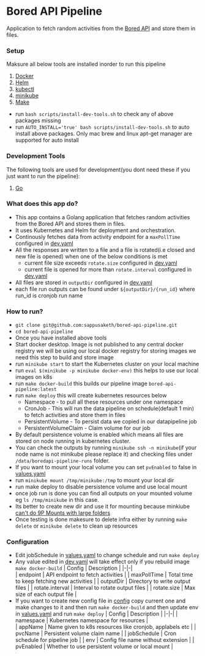 # Bored API Pipeline
Application to fetch random activities from the [Bored API](https://www.boredapi.com/) and store them in files.

### Setup
Maksure all below tools are installed inorder to run this pipeline
1. [Docker](https://www.docker.com/products/docker-desktop/)
1. [Helm](https://helm.sh/docs/intro/install/)
1. [kubectl](https://kubernetes.io/docs/tasks/tools/#kubectl)
1. [minikube](https://minikube.sigs.k8s.io/docs/start/)
1. [Make](https://www.gnu.org/software/make/)

- run `bash scripts/install-dev-tools.sh` to check any of above packages missing
- run `AUTO_INSTALL='true' bash scripts/install-dev-tools.sh` to auto install above packages. Only mac brew and linux apt-get manager are supported for auto install

### Development Tools
The following tools are used for development(you dont need these if you just want to run the pipeline):
1. [Go](https://go.dev/doc/install)


### What does this app do?
- This app contains a Golang application that fetches random activities from the Bored API and stores them in files. 
- It uses Kubernetes and Helm for deployment and orchestration.
- Continously fetches data from activity endpoint for a `maxPollTime` configured in [dev.yaml](config/dev.yaml)
- All the responses are written to a file and a file is rotated(i.e closed and new file is opened) when one of the below conditions is met
  - current file size exceeds `rotate.size` configured in [dev.yaml](config/dev.yaml)
  - current file is opened for more than `rotate.interval` configured in [dev.yaml](config/dev.yaml)
- All files are stored in `outputDir` configured in [dev.yaml](config/dev.yaml)
- each file run outputs can be found under `${outputDir}/{run_id}` where run_id is cronjob run name

### How to run?
- `git clone git@github.com:sappusaketh/bored-api-pipeline.git` 
- `cd bored-api-pipeline`
- Once you have installed above tools
- Start docker desktop. Image is not published to any central docker registry we will be using our local docker registry for storing images we need this step to build and store image
- run `minikube start` to start the Kubernetes cluster on your local machine
- run `eval $(minikube -p minikube docker-env)` this helps to use our local images on k8s
- run `make docker-build` this builds our pipeline image `bored-api-pipeline:latest`
- run `make deploy` this will create kubernetes resources below 
  - Namespace - to pull all these resources under one namespace
  - CronJob - This will run the data pipeline on schedule(default 1 min) to fetch activities and store them in files
  - PersistentVolume - To persist data we copied in our datapipeline job
  - PersistentVolumeClaim - Claim volume for our job
- By default persistence volume is enabled which means all files are stored on node running in kubernetes cluster. 
- You can check the outputs by running `minikube ssh -n minikube`(if your node name is not minikube please replace it) and checking files under `/data/boredapi-pipeline-runs` folder.
- If you want to mount your local volume you can set `pvEnabled` to false in [values.yaml](helm/values.yaml)
- run `minikube mount /tmp/minikube:/tmp` to mount your local dir
- run make deploy to disable persistence volume and use local mount
- once job run is done you can find all outputs on your mounted volume eg `ls /tmp/minikube` in this case. 
- Its better to create new dir and use it for mounting because minkiube [can't do 9P Mounts with large folders](https://minikube.sigs.k8s.io/docs/handbook/mount/#9p-mounts) 
- Once testing is done makesure to delete infra either by running `make delete` or `minikube delete` to clean up resources


### Configuration
- Edit jobSchedule in [values.yaml](helm/values.yaml) to change schedule and run `make deploy`
- Any value edited in [dev.yaml](config/dev.yaml) will take effect only if you rebuild image `make docker-build`
  | Config | Description |
  |-|-|  
  | endpoint | API endpoint to fetch activities |
  | maxPollTime | Total time to keep fetching new activities |
  | outputDir | Directory to write output files |
  | rotate.interval | Interval to rotate output files |
  | rotate.size | Max size of each output file |
- If you want to create new config file in [config](config) copy current one and make changes to it and then run `make docker-build` and then update env in [values.yaml](helm/values.yaml) and run `make deploy`
  | Config | Description |
  |-|-|
  | namespace | Kubernetes namespace for resources |  
  | appName | Name given to k8s resources like cronjob, applabels etc |
  | pvcName | Persistent volume claim name |
  | jobSchedule | Cron schedule for pipeline job |
  | env | Config file name without extension |
  | pvEnabled | Whether to use persistent volume or local mount |
